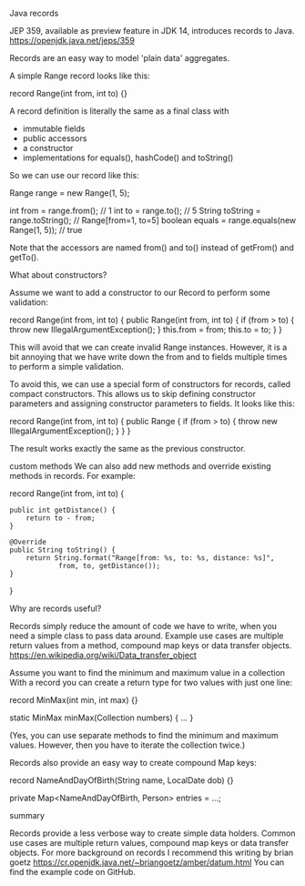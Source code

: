 Java records

JEP 359, available as preview feature in JDK 14, introduces records to Java.
https://openjdk.java.net/jeps/359

Records are an easy way to model 'plain data' aggregates.

A simple Range record looks like this:

record Range(int from, int to) {}

A record definition is literally the same as a final class with
- immutable fields
- public accessors
- a constructor
- implementations for equals(), hashCode() and toString()

So we can use our record like this:

Range range = new Range(1, 5);

int from = range.from(); // 1
int to = range.to(); // 5
String toString = range.toString(); // Range[from=1, to=5]
boolean equals = range.equals(new Range(1, 5)); // true

Note that the accessors are named from() and to() instead of getFrom() and getTo().


What about constructors?

Assume we want to add a constructor to our Record to perform some validation:

record Range(int from, int to) {
    public Range(int from, int to) {
        if (from > to) {
            throw new IllegalArgumentException();
        }
        this.from = from;
        this.to = to;
    }
}

This will avoid that we can create invalid Range instances.
However, it is a bit annoying that we have write down the from and to fields multiple times
to perform a simple validation.

To avoid this, we can use a special form of constructors for records, called compact constructors.
This allows us to skip defining constructor parameters and assigning constructor parameters to fields.
It looks like this:

record Range(int from, int to) {
    public Range {
        if (from > to) {
            throw new IllegalArgumentException();
        }
    }
}

The result works exactly the same as the previous constructor.

custom methods
We can also add new methods and override existing methods in records.
For example:

record Range(int from, int to) {

    public int getDistance() {
        return to - from;
    }

    @Override
    public String toString() {
        return String.format("Range[from: %s, to: %s, distance: %s]",
                from, to, getDistance());
    }
}

Why are records useful?

Records simply reduce the amount of code we have to write, when you need a simple class to pass data around.
Example use cases are multiple return values from a method, compound map keys or data transfer objects.
https://en.wikipedia.org/wiki/Data_transfer_object

Assume you want to find the minimum and maximum value in a collection
With a record you can create a return type for two values with just one line:

record MinMax(int min, int max) {}

static MinMax minMax(Collection<Integer> numbers) { ... }

(Yes, you can use separate methods to find the minimum and maximum values. However, then you have to iterate the collection twice.)

Records also provide an easy way to create compound Map keys:

record NameAndDayOfBirth(String name, LocalDate dob) {}

private Map<NameAndDayOfBirth, Person> entries = ...;


summary

Records provide a less verbose way to create simple data holders.
Common use cases are multiple return values, compound map keys or data transfer objects.
For more background on records I recommend this writing by brian goetz
https://cr.openjdk.java.net/~briangoetz/amber/datum.html
You can find the example code on GitHub.